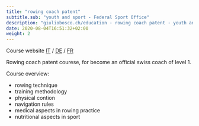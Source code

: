 ```yaml
---
title: "rowing coach patent"
subtitle.sub: "youth and sport - Federal Sport Office"
description: "giuliobosco.ch/education - rowing coach patent - youth and sport, Official Swiss Coach Patent for Rowing speciality, 6 days course, technique, training methodology, navigation rules, medical aspects in rowing practice, physical condition and nutritional aspects in sport"
date: 2020-08-04T16:51:32+02:00
weight: 2
---
```


Course website [IT](https://www.jugendundsport.ch/it/sportarten/rudern-uebersicht.html) / [DE](https://www.jugendundsport.ch/de/sportarten/rudern-uebersicht.html) / [FR](https://www.jugendundsport.ch/fr/sportarten/rudern-uebersicht.html)

Rowing coach patent courese, for become an official swiss coach of level 1.

Course overview:

- rowing technique
- training methodology
- physical contion
- navigation rules
- medical aspects in rowing practice
- nutritional aspects in sport

